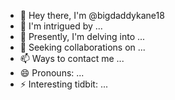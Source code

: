 - 👋 Hey there, I'm @bigdaddykane18
- 👀 I'm intrigued by ...
- 🌱 Presently, I'm delving into ...
- 💞️ Seeking collaborations on ...
- 📫 Ways to contact me ...
- 😄 Pronouns: ...
- ⚡ Interesting tidbit: ...

<!---
bigdaddykane18is a 
✨ unique ✨ 
repository as its `README.md` (this file) is featured on your GitHub profile.
You can click the Preview link to see your alterations.
--->
